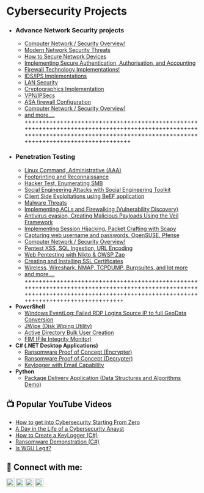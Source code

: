 # Cybersecurity Projects
- <b><h3>Advance Network Security projects</h3></b>
  - [Computer Network / Security Overview!](https://github.com/abfembest/cybersecurity/assets/59797153/e3156ad9-9a87-403a-b30a-6f83666bdba9)
  - [Modern Network Security Threats](https://github.com/abfembest/cybersecurity/assets/59797153/e3156ad9-9a87-403a-b30a-6f83666bdba9)
  - [How to Secure Network Devices](https://github.com/abfembest/cybersecurity/assets/59797153/52fde834-8e7c-48cc-b6eb-eea575c5f0e1)
  - [Implementing Secure Authentication, Authorisation, and Accounting](https://github.com/abfembest/cybersecurity/assets/59797153/e3156ad9-9a87-403a-b30a-6f83666bdba9)
  - [Firewall Technology Implementations!](https://github.com/abfembest/cybersecurity/assets/59797153/e3156ad9-9a87-403a-b30a-6f83666bdba9)
  - [IDS/IPS Implementations](https://github.com/abfembest/cybersecurity/assets/59797153/e3156ad9-9a87-403a-b30a-6f83666bdba9)
  - [LAN Security](https://github.com/abfembest/cybersecurity/assets/59797153/e3156ad9-9a87-403a-b30a-6f83666bdba9)
  - [Cryptographics Implementation](https://github.com/abfembest/cybersecurity/assets/59797153/e3156ad9-9a87-403a-b30a-6f83666bdba9)
  - [VPN/IPSecs](https://github.com/abfembest/cybersecurity/assets/59797153/e3156ad9-9a87-403a-b30a-6f83666bdba9)
  - [ASA firewall Configuration](https://github.com/abfembest/cybersecurity/assets/59797153/e3156ad9-9a87-403a-b30a-6f83666bdba9)
  - [Computer Network / Security Overview!](https://github.com/abfembest/cybersecurity/assets/59797153/e3156ad9-9a87-403a-b30a-6f83666bdba9)
  - [and more....](https://github.com/abfembest/cybersecurity/assets/59797153/e3156ad9-9a87-403a-b30a-6f83666bdba9)
  +++++++++++++++++++++++++++++++++++++++++++++++++++++++++++++++++++++++++++++++++++++++++++++++++++++++++++++++++++++++++++++++++++++++++++++++++++++++++++++++++++++++++++++++++
- <b><h3>Penetration Testing</h3></b>
  - [Linux Command, Administrative (AAA)](https://github.com/abfembest/cybersecurity/assets/59797153/e3156ad9-9a87-403a-b30a-6f83666bdba9)
  - [Footprinting and Reconnaissance](https://github.com/abfembest/cybersecurity/assets/59797153/e3156ad9-9a87-403a-b30a-6f83666bdba9)
  - [Hacker Test, Enumerating SMB](https://github.com/abfembest/cybersecurity/assets/59797153/52fde834-8e7c-48cc-b6eb-eea575c5f0e1)
  - [Social Engineering Attacks with Social Engineering Toolkit](https://github.com/abfembest/cybersecurity/assets/59797153/e3156ad9-9a87-403a-b30a-6f83666bdba9)
  - [Client Side Exploitations using BeEF application](https://github.com/abfembest/cybersecurity/assets/59797153/e3156ad9-9a87-403a-b30a-6f83666bdba9)
  - [Malware Threats](https://github.com/abfembest/cybersecurity/assets/59797153/e3156ad9-9a87-403a-b30a-6f83666bdba9)
  - [Implementing ACLs and Firewalking (Vulnerability Discovery)](https://github.com/abfembest/cybersecurity/assets/59797153/e3156ad9-9a87-403a-b30a-6f83666bdba9)
  - [Antivirus evasion, Creating Malicious Payloads Using the Veil Framework](https://github.com/abfembest/cybersecurity/assets/59797153/e3156ad9-9a87-403a-b30a-6f83666bdba9)
  - [Implementing Session Hijacking, Packet Crafting with Scapy](https://github.com/abfembest/cybersecurity/assets/59797153/e3156ad9-9a87-403a-b30a-6f83666bdba9)
  - [Capturing web username and passwords, OpenSUSE, Pfense](https://github.com/abfembest/cybersecurity/assets/59797153/e3156ad9-9a87-403a-b30a-6f83666bdba9)
  - [Computer Network / Security Overview!](https://github.com/abfembest/cybersecurity/assets/59797153/e3156ad9-9a87-403a-b30a-6f83666bdba9)
  - [Pentest XSS, SQL Ingestion, URL Encoding](https://github.com/abfembest/cybersecurity/assets/59797153/e3156ad9-9a87-403a-b30a-6f83666bdba9)
  - [Web Pentesting with Nikto & OWSP Zap](https://github.com/abfembest/cybersecurity/assets/59797153/e3156ad9-9a87-403a-b30a-6f83666bdba9)
  - [Creating and Installing SSL Certificates](https://github.com/abfembest/cybersecurity/assets/59797153/e3156ad9-9a87-403a-b30a-6f83666bdba9)
  - [Wireless, Wireshark, NMAP, TCPDUMP, Burpsuites, and lot more](https://github.com/abfembest/cybersecurity/assets/59797153/e3156ad9-9a87-403a-b30a-6f83666bdba9)
   - [and more....](https://github.com/abfembest/cybersecurity/assets/59797153/e3156ad9-9a87-403a-b30a-6f83666bdba9)
     +++++++++++++++++++++++++++++++++++++++++++++++++++++++++++++++++++++++++++++++++++++++++++++++++++++++++++++++++++++++++++++++++++++++++++++++++++++++++++++++++++++++++++++++
- <b>PowerShell</b>
  - [Windows EventLog: Failed RDP Logins Source IP to full GeoData Conversion](https://github.com/joshmadakor1/Sentinel-Lab)
  - [JWipe (Disk Wiping Utility)](https://github.com/joshmadakor1/Jwipe.PowerShell)
  - [Active Directory Bulk User Creation](https://github.com/joshmadakor1/AD_PS)
  - [FIM (File Integrity Monitor)](https://github.com/joshmadakor1/PowerShell-Integrity-FIM)
- <b>C# (.NET Desktop Applications)</b>
  - [Ransomware Proof of Concept (Encrypter)](https://github.com/joshmadakor1/EncrypterPOC)
  - [Ransomware Proof of Concept (Decrypter)](https://github.com/joshmadakor1/DecrypterPOC)
  - [Keylogger with Email Capability](https://github.com/joshmadakor1/Key-Logger-With-Email)
- <b>Python</b>
  - [Package Delivery Application (Data Structures and Algorithms Demo)](https://github.com/joshmadakor1/Package-Delivery-Pathfinding-Algorithm)

<h2>📺 Popular YouTube Videos</h2>

- [How to get into Cybersecurity Starting From Zero](https://www.youtube.com/watch?v=a83ASGn_V_s)
- [A Day in the Life of a Cybersecurity Anayst](https://www.youtube.com/watch?v=uHy3oM7NnoU)
- [How to Create a KeyLogger (C#)](https://www.youtube.com/watch?v=N-L9hklSlNk)
- [Ransomware Demonstration (C#)](https://www.youtube.com/watch?v=OfvdQeh79s0)
- [Is WGU Legit?](https://www.youtube.com/watch?v=E2MwRWxDBkA)

<h2> 🤳 Connect with me:</h2>

[<img align="left" alt="JoshMadakor | YouTube" width="22px" src="https://cdn.jsdelivr.net/npm/simple-icons@v3/icons/youtube.svg" />][youtube]
[<img align="left" alt="JoshMadakor | Twitter" width="22px" src="https://cdn.jsdelivr.net/npm/simple-icons@v3/icons/twitter.svg" />][twitter]
[<img align="left" alt="JoshMadakor | LinkedIn" width="22px" src="https://cdn.jsdelivr.net/npm/simple-icons@v3/icons/linkedin.svg" />][linkedin]
[<img align="left" alt="JoshMadakor | Instagram" width="22px" src="https://cdn.jsdelivr.net/npm/simple-icons@v3/icons/instagram.svg" />][instagram]

[twitter]: https://twitter.com/joshmadakor
[youtube]: https://www.youtube.com/c/joshmadakor
[instagram]: https://www.instagram.com/joshmadakor/
[linkedin]: https://linkedin.com/in/joshmadakor

<!--
**joshmadakor1/joshmadakor1** is a ✨ _special_ ✨ repository because its `README.md` (this file) appears on your GitHub profile.

Here are some ideas to get you started:

- 🔭 I’m currently working on ...
- 🌱 I’m currently learning ...
- 👯 I’m looking to collaborate on ...
- 🤔 I’m looking for help with ...
- 💬 Ask me about ...
- 📫 How to reach me: ...
- 😄 Pronouns: ...
- ⚡ Fun fact: ...
-->
